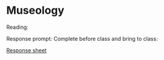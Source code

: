 # Museology

Reading:

Response prompt: Complete before class and bring to class:


[Response sheet](https://github.com/allenjromano/techmem2019/raw/master/response_sheets/techmem_response.pdf)
